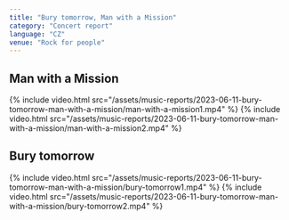 ```yaml
---
title: "Bury tomorrow, Man with a Mission"
category: "Concert report"
language: "CZ"
venue: "Rock for people"
---
```


## Man with a Mission
{% include video.html src="/assets/music-reports/2023-06-11-bury-tomorrow-man-with-a-mission/man-with-a-mission1.mp4" %}
{% include video.html src="/assets/music-reports/2023-06-11-bury-tomorrow-man-with-a-mission/man-with-a-mission2.mp4" %}

## Bury tomorrow
{% include video.html src="/assets/music-reports/2023-06-11-bury-tomorrow-man-with-a-mission/bury-tomorrow1.mp4" %}
{% include video.html src="/assets/music-reports/2023-06-11-bury-tomorrow-man-with-a-mission/bury-tomorrow2.mp4" %}

